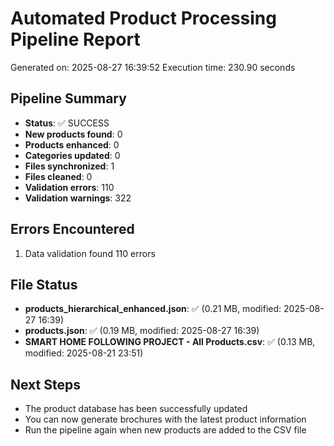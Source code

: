 # Automated Product Processing Pipeline Report
Generated on: 2025-08-27 16:39:52
Execution time: 230.90 seconds

## Pipeline Summary
- **Status**: ✅ SUCCESS
- **New products found**: 0
- **Products enhanced**: 0
- **Categories updated**: 0
- **Files synchronized**: 1
- **Files cleaned**: 0
- **Validation errors**: 110
- **Validation warnings**: 322

## Errors Encountered

1. Data validation found 110 errors

## File Status

- **products_hierarchical_enhanced.json**: ✅ (0.21 MB, modified: 2025-08-27 16:39)
- **products.json**: ✅ (0.19 MB, modified: 2025-08-27 16:39)
- **SMART HOME FOLLOWING PROJECT - All Products.csv**: ✅ (0.13 MB, modified: 2025-08-21 23:51)

## Next Steps
- The product database has been successfully updated
- You can now generate brochures with the latest product information
- Run the pipeline again when new products are added to the CSV file
